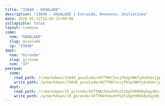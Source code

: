 ```yaml
---
title: "33840 - GOUALADE"
description: "33840 - GOUALADE | Entraide, Annonces, Initiatives"
date: 2020-01-11T14:09:21+09:00
collapsible: false
layout: commune
comm:
  nom: "GOUALADE"
  slug: goualade
  cp: "33840"
dept:
  nom: "Gironde"
  slug: gironde
  num: "33"
peerpad:
  comm:
    read_path: /r/markdown/33840_goualade/4XTTM8fJsvjPbSp3WKfydvKSbrjppiRC4fNduUcgGT4x3cH6U
    write_path: /w/markdown/33840_goualade/4XTTM8fJsvjPbSp3WKfydvKSbrjppiRC4fNduUcgGT4x3cH6U-K3TgTpptRsQRx9pDQSp7js2e6yfhzDgiTKv9fXY1tFfL4Jy3uT6BNoQPyK45GJUuXqH8aRSv8yQmdG3KtHaRQaDo9qjmTMhkrSdgwF7U3kK96meqHMVET4JTHJfXEkVaz7dDch9E
  dept:
    read_path: /r/markdown/33_gironde/4XTTMAthXvdtPoZt1bgYUR8GBybqy9b1tLUaaKDw5iKj57LRt
    write_path: /w/markdown/33_gironde/4XTTMAthXvdtPoZt1bgYUR8GBybqy9b1tLUaaKDw5iKj57LRt-K3TgU8ogmN5s8hbKrZhkV9P1KQiFepNWXjoYRvdMTW1jt7eRXTmrjG677tN9mcUTsALjzYGgb8mvcrYPJn2Jd8cTiBmF9aZcbgdcQL1kzCPJnSf6X8tpEcGPdTr5qT6cQqEpt6oQ
---
```


